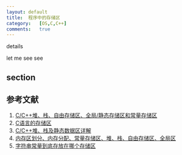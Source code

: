 ```yaml
---
layout:	default
title:  程序中的存储区
category:	[OS,C,C++]
comments:	true
---
```

details

let me see see
## section



## 参考文献
1. [C/C++堆、栈、自由存储区、全局/静态存储区和常量存储区][c_mem1]
2. [C语言的存储区][c_mem2]
3. [C/C++堆、栈及静态数据区详解][c_mem3]
4. [内存区划分、内存分配、常量存储区、堆、栈、自由存储区、全局区][c_mem4]
5. [字符串常量到底存放在哪个存储区][c_mem5]

[c_mem1]:   http://my.oschina.net/liangtee/blog/126728?fromerr=g4g4n4aW
[c_mem2]:   http://www.cnblogs.com/shiney/archive/2011/10/12/2208626.html
[c_mem3]:   http://www.cnblogs.com/hanyonglu/archive/2011/04/12/2014212.html
[c_mem4]:   http://www.cnblogs.com/JCSU/articles/1051579.html
[c_mem5]:   http://blog.csdn.net/daiyutage/article/details/8605580


